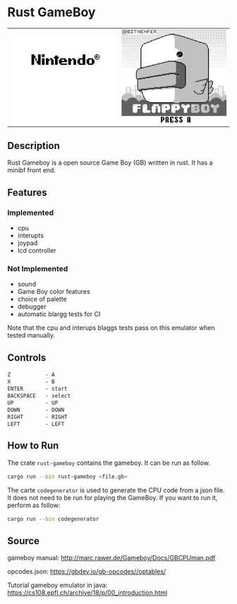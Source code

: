 # Rust GameBoy

<table><tr>
<td> <img src="images/nintendo.png" alt="Drawing" style="width: 300px;"/> </td>
<td> <img src="images/flappyboy.png" alt="Drawing" style="width: 300px;"/> </td>
</tr></table>

## Description

Rust Gameboy is a open source Game Boy (GB) written in rust. It has a minibf front end.

## Features

### Implemented 

- cpu
- interupts
- joypad
- lcd controller

### Not Implemented

- sound
- Game Boy color features
- choice of palette
- debugger
- automatic blargg tests for CI

Note that the cpu and interups blaggs tests pass on this emulator when tested manually.

## Controls

```
Z           - A
X           - B
ENTER       - start
BACKSPACE   - select
UP          - UP
DOWN        - DOWN
RIGHT       - RIGHT
LEFT        - LEFT
```

## How to Run

The crate `rust-gameboy` contains the gameboy. It can be run as follow. 
```bash
cargo run --bin rust-gameboy <file.gb>
```

The carte `codegenerator` is used to generate the CPU code from a json file. It does not need to be run for playing the GameBoy. If you want to run it, perform as follow:
```bash
cargo run --bin codegenerator
```


## Source

gameboy manual: http://marc.rawer.de/Gameboy/Docs/GBCPUman.pdf

opcodes.json: https://gbdev.io/gb-opcodes//optables/

Tutorial gameboy emulator in java: https://cs108.epfl.ch/archive/18/p/00_introduction.html